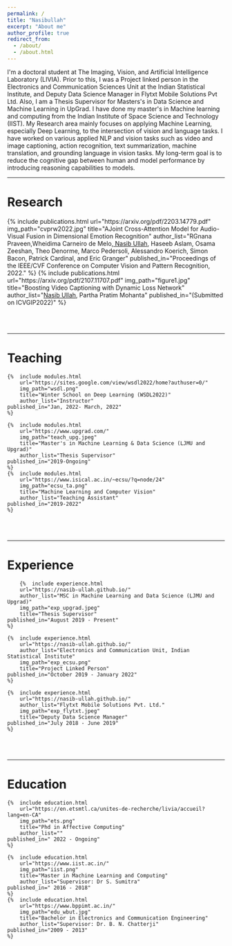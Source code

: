 ```yaml
---
permalink: /
title: "Nasibullah"
excerpt: "About me"
author_profile: true
redirect_from: 
  - /about/
  - /about.html
---
```

I'm a doctoral student at The Imaging, Vision, and Artificial Intelligence Laboratory (LIVIA). Prior to this, I was a Project linked person in the Electronics and Communication Sciences Unit at the Indian Statistical Institute, and Deputy Data Science Manager in Flytxt Mobile Solutions Pvt Ltd. Also, I am a Thesis Supervisor for Masters's in Data Science and Machine Learning in UpGrad. I have done my master's in Machine learning and computing from the Indian Institute of Space Science and Technology (IIST). My Research area mainly focuses on applying Machine Learning, especially Deep Learning, to the intersection of vision and language tasks. I have worked on various applied NLP and vision tasks such as video and image captioning, action recognition, text summarization, machine translation, and grounding language in vision tasks. My long-term goal is to reduce the cognitive gap between human and model performance by introducing reasoning capabilities to models.


---

Research
======
<table style="border: none">  
	{%  include publications.html
        url="https://arxiv.org/pdf/2203.14779.pdf"
		img_path="cvprw2022.jpg"
		title="AJoint Cross-Attention Model for Audio-Visual Fusion in Dimensional Emotion Recognition"
		author_list="RGnana Praveen,Wheidima Carneiro de Melo,<u> Nasib Ullah</u>, Haseeb Aslam, Osama Zeeshan, Theo Denorme, Marco Pedersoli, Alessandro Koerich, Simon Bacon, Patrick Cardinal, and Eric Granger"
		published_in="Proceedings of the IEEE/CVF Conference on Computer Vision and Pattern Recognition, 2022."
	%}
	{%  include publications.html
        url="https://arxiv.org/pdf/2107.11707.pdf"
		img_path="figure1.jpg"
		title="Boosting Video Captioning with Dynamic Loss Network"
		author_list="<u>Nasib Ullah</u>, Partha Pratim Mohanta"
		published_in="(Submitted on ICVGIP2022)"
	%}
</table><br>

---

Teaching
======
<table style="border: none">  
	
	{%  include modules.html
		url="https://sites.google.com/view/wsdl2022/home?authuser=0/"
		img_path="wsdl.png"
		title="Winter School on Deep Learning (WSDL2022)"
		author_list="Instructor"
    published_in="Jan, 2022- March, 2022"
	%}
	
	{%  include modules.html
		url="https://www.upgrad.com/"
		img_path="teach_upg.jpeg"
		title="Master's in Machine Learning & Data Science (LJMU and Upgrad)"
		author_list="Thesis Supervisor"
    published_in="2019-Ongoing"
	%}
	{%  include modules.html
		url="https://www.isical.ac.in/~ecsu/?q=node/24"
		img_path="ecsu_ta.png"
		title="Machine Learning and Computer Vision"
		author_list="Teaching Assistant"
    published_in="2019-2022"
	%}

</table><br>

---

Experience
======
<table style="border: none">  
	
		{%  include experience.html
		url="https://nasib-ullah.github.io/"
        author_list="MSC in Machine Learning and Data Science (LJMU and Upgrad)"
		img_path="exp_upgrad.jpeg"
		title="Thesis Supervisor"
    published_in="August 2019 - Present"
	%}
	
	{%  include experience.html
		url="https://nasib-ullah.github.io/"
        author_list="Electronics and Communication Unit, Indian Statistical Institute"
		img_path="exp_ecsu.png"
		title="Project Linked Person"
    published_in="October 2019 - January 2022"
	%}

	{%  include experience.html
		url="https://nasib-ullah.github.io/"
        author_list="Flytxt Mobile Solutions Pvt. Ltd."
		img_path="exp_flytxt.jpeg"
		title="Deputy Data Science Manager"
    published_in="July 2018 - June 2019"
	%}
</table><br>

---

Education
======
<table style="border: none">  
	
	{%  include education.html
		url="https://en.etsmtl.ca/unites-de-recherche/livia/accueil?lang=en-CA"
		img_path="ets.png"
		title="Phd in Affective Computing"
		author_list=""
    published_in=" 2022 - Ongoing"
	%}
	
	{%  include education.html
		url="https://www.iist.ac.in/"
		img_path="iist.png"
		title="Master in Machine Learning and Computing"
		author_list="Supervisor: Dr S. Sumitra"
    published_in=" 2016 - 2018"
	%}
	{%  include education.html
		url="https://www.bppimt.ac.in/"
		img_path="edu_wbut.jpg"
		title="Bachelor in Electronics and Communication Engineering"
		author_list="Supervisor: Dr. B. N. Chatterji"
    published_in="2009 - 2013"
	%}

</table>

